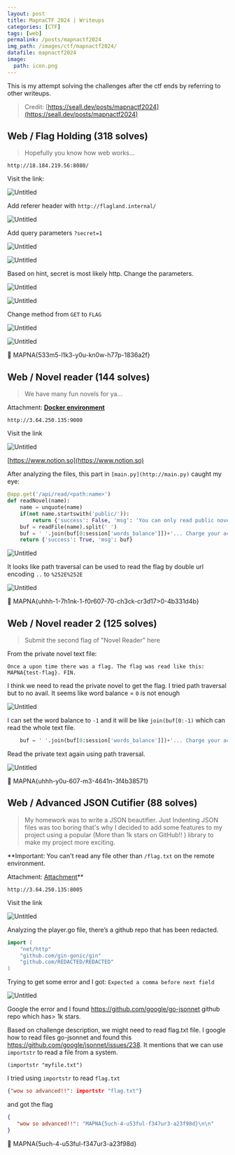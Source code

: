 ```yaml
---
layout: post
title: MapnaCTF 2024 | Writeups
categories: [CTF]
tags: [web]
permalink: /posts/mapnactf2024
img_path: /images/ctf/mapnactf2024/
datafile: mapnactf2024
image:
  path: icon.png
---
```


This is my attempt solving the challenges after the ctf ends by referring to other writeups.

> Credit: [https://seall.dev/posts/mapnactf2024](https://seall.dev/posts/mapnactf2024)
> 

## Web / Flag Holding (318 solves)

> Hopefully you know how web works…

`http://18.184.219.56:8080/`
> 

Visit the link:

![Untitled](Untitled.png)

Add referer header with `http://flagland.internal/`

![Untitled](Untitled%201.png)

Add query parameters `?secret=1` 

![Untitled](Untitled%202.png)

![Untitled](Untitled%203.png)

Based on hint, secret is most likely http. Change the parameters.

![Untitled](Untitled%204.png)

![Untitled](Untitled%205.png)

Change method from `GET` to `FLAG`

![Untitled](Untitled%206.png)

![Untitled](Untitled%207.png)

<aside>
🚩 MAPNA{533m5-l1k3-y0u-kn0w-h77p-1836a2f}

</aside>

## Web / Novel reader (144 solves)

> We have many fun novels for ya…

Attachment: **[Docker environment](https://mapnactf.com/tasks/novel-reader_d78366cb079727a6bd3809219df9bc7835d17fd1.txz)**

`http://3.64.250.135:9000`
> 

Visit the link

![Untitled](Untitled%208.png)

[https://www.notion.so](https://www.notion.so)

After analyzing the files, this part in `[main.py](http://main.py)` caught my eye:

```python
@app.get('/api/read/<path:name>')
def readNovel(name):
    name = unquote(name)
    if(not name.startswith('public/')):
        return {'success': False, 'msg': 'You can only read public novels!'}, 400
    buf = readFile(name).split(' ')
    buf = ' '.join(buf[0:session['words_balance']])+'... Charge your account to unlock more of the novel!'
    return {'success': True, 'msg': buf}
```

![Untitled](Untitled%209.png)

It looks like path traversal can be used to read the flag by double url encoding `..` to `%252E%252E`

![Untitled](Untitled%2010.png)

<aside>
🚩 MAPNA{uhhh-1-7h1nk-1-f0r607-70-ch3ck-cr3d17>0-4b331d4b}

</aside>

## Web / Novel reader 2 (125 solves)

> Submit the second flag of "Novel Reader" here
> 

From the private novel text file:

```
Once a upon time there was a flag. The flag was read like this: MAPNA{test-flag}. FIN.
```

I think we need to read the private novel to get the flag. I tried path traversal but to no avail. It seems like word balance = `0` is not enough 

![Untitled](Untitled%2011.png)

I can set the word balance to `-1` and it will be like `join(buf[0:-1)` which can read the whole text file.

```python
    buf = ' '.join(buf[0:session['words_balance']])+'... Charge your account to unlock more of the novel!'
```

Read the private text again using path traversal.

![Untitled](Untitled%2012.png)

<aside>
🚩 MAPNA{uhhh-y0u-607-m3-4641n-3f4b38571}

</aside>

## Web / Advanced JSON Cutifier (88 solves)

> My homework was to write a JSON beautifier. Just Indenting JSON files was too boring that's why I decided to add some features to my project using a popular (More than 1k stars on GitHub!! ) library to make my project more exciting.

**Important: You can't read any file other than `/flag.txt` on the remote environment.

Attachment: [Attachment](https://mapnactf.com/tasks/player_a466f9f2a43ac42473015d72342c262e8d4b9519.txz)**

`http://3.64.250.135:8005`
> 

Visit the link

![Untitled](Untitled%2013.png)

Analyzing the player.go file, there’s a github repo that has been redacted.

```go
import (
    "net/http"
    "github.com/gin-gonic/gin"
    "github.com/REDACTED/REDACTED"
)
```

Trying to get some error and I got: `Expected a comma before next field`

![Untitled](Untitled%2014.png)

Google the error and I found https://github.com/google/go-jsonnet github repo which has> 1k stars.

Based on challenge description, we might need to read flag.txt file. I google how to read files go-jsonnet and found this https://github.com/google/jsonnet/issues/238. It mentions that we can use `importstr` to read a file from a system. 

```
(importstr "myfile.txt")
```

I tried using `importstr` to read `flag.txt` 

```json
{"wow so advanced!!": importstr "flag.txt"}
```

and got the flag

```json
{
   "wow so advanced!!": "MAPNA{5uch-4-u53ful-f347ur3-a23f98d}\n\n"
}
```

<aside>
🚩 MAPNA{5uch-4-u53ful-f347ur3-a23f98d}

</aside>